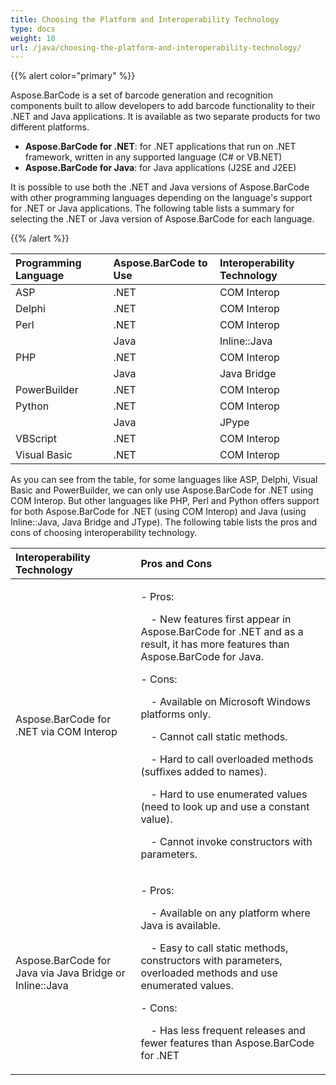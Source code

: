 ```yaml
---
title: Choosing the Platform and Interoperability Technology
type: docs
weight: 10
url: /java/choosing-the-platform-and-interoperability-technology/
---
```


{{% alert color="primary" %}} 

Aspose.BarCode is a set of barcode generation and recognition components built to allow developers to add barcode functionality to their .NET and Java applications. It is available as two separate products for two different platforms.

- **Aspose.BarCode for .NET**: for .NET applications that run on .NET framework, written in any supported language (C# or VB.NET)
- **Aspose.BarCode for Java**: for Java applications (J2SE and J2EE)

It is possible to use both the .NET and Java versions of Aspose.BarCode with other programming languages depending on the language's support for .NET or Java applications. The following table lists a summary for selecting the .NET or Java version of Aspose.BarCode for each language. 

{{% /alert %}} 

|**Programming Language** |**Aspose.BarCode to Use** |**Interoperability Technology** |
| :- | :- | :- |
|ASP |.NET |COM Interop |
|Delphi |.NET |COM Interop |
|Perl |.NET |COM Interop |
| |Java |Inline::Java |
|PHP |.NET |COM Interop |
| |Java |Java Bridge |
|PowerBuilder |.NET |COM Interop |
|Python |.NET |COM Interop |
| |Java |JPype |
|VBScript |.NET |COM Interop |
|Visual Basic |.NET |COM Interop |
As you can see from the table, for some languages like ASP, Delphi, Visual Basic and PowerBuilder, we can only use Aspose.BarCode for .NET using COM Interop. But other languages like PHP, Perl and Python offers support for both Aspose.BarCode for .NET (using COM Interop) and Java (using Inline::Java, Java Bridge and JType). The following table lists the pros and cons of choosing interoperability technology.

|**Interoperability Technology** |**Pros and Cons** |
| :- | :- |
|Aspose.BarCode for .NET via COM Interop |<p>- Pros: </p><p>&emsp;- New features first appear in Aspose.BarCode for .NET and as a result, it has more features than Aspose.BarCode for Java.</p><p>- Cons: </p><p>&emsp;- Available on Microsoft Windows platforms only.</p><p>&emsp;- Cannot call static methods.</p><p>&emsp;- Hard to call overloaded methods (suffixes added to names).</p><p>&emsp;- Hard to use enumerated values (need to look up and use a constant value).</p><p>&emsp;- Cannot invoke constructors with parameters.</p>|
|Aspose.BarCode for Java via Java Bridge or Inline::Java |<p>- Pros: </p><p>&emsp;- Available on any platform where Java is available.</p><p>&emsp;- Easy to call static methods, constructors with parameters, overloaded methods and use enumerated values.</p><p>- Cons: </p><p>&emsp;- Has less frequent releases and fewer features than Aspose.BarCode for .NET</p>|

